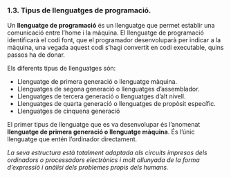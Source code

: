 ### 1.3. Tipus de llenguatges de programació.

Un **llenguatge de programació** és un llenguatge que permet establir una comunicació entre l’home i la màquina.
El llenguatge de programació identificarà el codi font, que el programador desenvoluparà per indicar a la
màquina, una vegada aquest codi s’hagi convertit en codi executable, quins
passos ha de donar.

Els diferents tipus de llenguatges són:
* Llenguatge de primera generació o llenguatge màquina.
* Llenguatges de segona generació o llenguatges d’assemblador.
* Llenguatges de tercera generació o llenguatges d’alt nivell.
* Llenguatges de quarta generació o llenguatges de propòsit específic.
* Llenguatges de cinquena generació

El primer tipus de llenguatge que es va desenvolupar és l’anomenat **llenguatge de primera generació o llenguatge màquina**.
És l’únic llenguatge que entén l’ordinador directament.

_La seva estructura està totalment adaptada als circuits impresos dels ordinadors o processadors electrònics i molt allunyada
de la forma d’expressió i anàlisi dels problemes propis dels humans._
